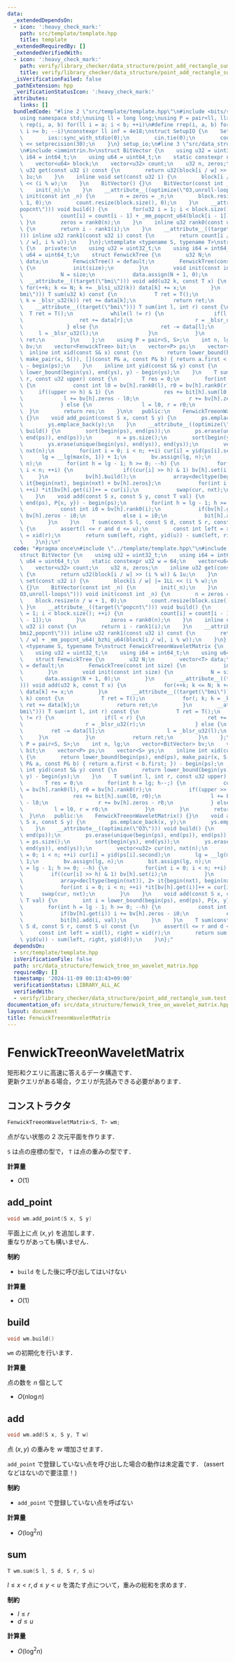 ```yaml
---
data:
  _extendedDependsOn:
  - icon: ':heavy_check_mark:'
    path: src/template/template.hpp
    title: template
  _extendedRequiredBy: []
  _extendedVerifiedWith:
  - icon: ':heavy_check_mark:'
    path: verify/library_checker/data_structure/point_add_rectangle_sum.test.cpp
    title: verify/library_checker/data_structure/point_add_rectangle_sum.test.cpp
  _isVerificationFailed: false
  _pathExtension: hpp
  _verificationStatusIcon: ':heavy_check_mark:'
  attributes:
    links: []
  bundledCode: "#line 2 \"src/template/template.hpp\"\n#include <bits/stdc++.h>\n\
    using namespace std;\nusing ll = long long;\nusing P = pair<ll, ll>;\n#define\
    \ rep(i, a, b) for(ll i = a; i < b; ++i)\n#define rrep(i, a, b) for(ll i = a;\
    \ i >= b; --i)\nconstexpr ll inf = 4e18;\nstruct SetupIO {\n    SetupIO() {\n\
    \        ios::sync_with_stdio(0);\n        cin.tie(0);\n        cout << fixed\
    \ << setprecision(30);\n    }\n} setup_io;\n#line 3 \"src/data_structure/fenwick_tree_on_wavelet_matrix.hpp\"\
    \n#include <immintrin.h>\nstruct BitVector {\n    using u32 = uint32_t;\n    using\
    \ i64 = int64_t;\n    using u64 = uint64_t;\n    static constexpr u32 w = 64;\n\
    \    vector<u64> block;\n    vector<u32> count;\n    u32 n, zeros;\n    inline\
    \ u32 get(const u32 i) const {\n        return u32(block[i / w] >> (i % w)) &\
    \ 1u;\n    }\n    inline void set(const u32 i) {\n        block[i / w] |= 1LL\
    \ << (i % w);\n    }\n    BitVector() {}\n    BitVector(const int _n) {\n    \
    \    init(_n);\n    }\n    __attribute__((optimize(\"O3,unroll-loops\"))) void\
    \ init(const int _n) {\n        n = zeros = _n;\n        block.resize(n / w +\
    \ 1, 0);\n        count.resize(block.size(), 0);\n    }\n    __attribute__((target(\"\
    popcnt\"))) void build() {\n        for(u32 i = 1; i < block.size(); ++i) {\n\
    \            count[i] = count[i - 1] + _mm_popcnt_u64(block[i - 1]);\n       \
    \ }\n        zeros = rank0(n);\n    }\n    inline u32 rank0(const u32 i) const\
    \ {\n        return i - rank1(i);\n    }\n    __attribute__((target(\"bmi2,popcnt\"\
    ))) inline u32 rank1(const u32 i) const {\n        return count[i / w] + _mm_popcnt_u64(_bzhi_u64(block[i\
    \ / w], i % w));\n    }\n};\ntemplate <typename S, typename T>\nstruct FenwickTreeonWaveletMatrix\
    \ {\n   private:\n    using u32 = uint32_t;\n    using i64 = int64_t;\n    using\
    \ u64 = uint64_t;\n    struct FenwickTree {\n        u32 N;\n        vector<T>\
    \ data;\n        FenwickTree() = default;\n        FenwickTree(const int size)\
    \ {\n            init(size);\n        }\n        void init(const int size) {\n\
    \            N = size;\n            data.assign(N + 1, 0);\n        }\n      \
    \  __attribute__((target(\"bmi\"))) void add(u32 k, const T x) {\n           \
    \ for(++k; k <= N; k += _blsi_u32(k)) data[k] += x;\n        }\n        __attribute__((target(\"\
    bmi\"))) T sum(u32 k) const {\n            T ret = T();\n            for(; k;\
    \ k = _blsr_u32(k)) ret += data[k];\n            return ret;\n        }\n    \
    \    __attribute__((target(\"bmi\"))) T sum(int l, int r) const {\n          \
    \  T ret = T();\n            while(l != r) {\n                if(l < r) {\n  \
    \                  ret += data[r];\n                    r = _blsr_u32(r);\n  \
    \              } else {\n                    ret -= data[l];\n               \
    \     l = _blsr_u32(l);\n                }\n            }\n            return\
    \ ret;\n        }\n    };\n    using P = pair<S, S>;\n    int n, lg;\n    vector<BitVector>\
    \ bv;\n    vector<FenwickTree> bit;\n    vector<P> ps;\n    vector<S> ys;\n  \
    \  inline int xid(const S& x) const {\n        return lower_bound(begin(ps), end(ps),\
    \ make_pair(x, S()), [](const P& a, const P& b) { return a.first < b.first; })\
    \ - begin(ps);\n    }\n    inline int yid(const S& y) const {\n        return\
    \ lower_bound(begin(ys), end(ys), y) - begin(ys);\n    }\n    T sum(int l, int\
    \ r, const u32 upper) const {\n        T res = 0;\n        for(int h = lg; h--;)\
    \ {\n            const int l0 = bv[h].rank0(l), r0 = bv[h].rank0(r);\n       \
    \     if((upper >> h) & 1) {\n                res += bit[h].sum(l0, r0);\n   \
    \             l += bv[h].zeros - l0;\n                r += bv[h].zeros - r0;\n\
    \            } else {\n                l = l0, r = r0;\n            }\n      \
    \  }\n        return res;\n    }\n\n   public:\n    FenwickTreeonWaveletMatrix()\
    \ {}\n    void add_point(const S x, const S y) {\n        ps.emplace_back(x, y);\n\
    \        ys.emplace_back(y);\n    }\n    __attribute__((optimize(\"O3\"))) void\
    \ build() {\n        sort(begin(ps), end(ps));\n        ps.erase(unique(begin(ps),\
    \ end(ps)), end(ps));\n        n = ps.size();\n        sort(begin(ys), end(ys));\n\
    \        ys.erase(unique(begin(ys), end(ys)), end(ys));\n        vector<u32> cur(n),\
    \ nxt(n);\n        for(int i = 0; i < n; ++i) cur[i] = yid(ps[i].second);\n  \
    \      lg = __lg(max(n, 1)) + 1;\n        bv.assign(lg, n);\n        bit.assign(lg,\
    \ n);\n        for(int h = lg - 1; h >= 0; --h) {\n            for(int i = 0;\
    \ i < n; ++i) {\n                if((cur[i] >> h) & 1) bv[h].set(i);\n       \
    \     }\n            bv[h].build();\n            array<decltype(begin(nxt)), 2>\
    \ it{begin(nxt), begin(nxt) + bv[h].zeros};\n            for(int i = 0; i < n;\
    \ ++i) *it[bv[h].get(i)]++ = cur[i];\n            swap(cur, nxt);\n        }\n\
    \    }\n    void add(const S x, const S y, const T val) {\n        int i = lower_bound(begin(ps),\
    \ end(ps), P{x, y}) - begin(ps);\n        for(int h = lg - 1; h >= 0; --h) {\n\
    \            const int i0 = bv[h].rank0(i);\n            if(bv[h].get(i)) i +=\
    \ bv[h].zeros - i0;\n            else i = i0;\n            bit[h].add(i, val);\n\
    \        }\n    }\n    T sum(const S l, const S d, const S r, const S u) const\
    \ {\n        assert(l <= r and d <= u);\n        const int left = xid(l), right\
    \ = xid(r);\n        return sum(left, right, yid(u)) - sum(left, right, yid(d));\n\
    \    }\n};\n"
  code: "#pragma once\n#include \"../template/template.hpp\"\n#include <immintrin.h>\n\
    struct BitVector {\n    using u32 = uint32_t;\n    using i64 = int64_t;\n    using\
    \ u64 = uint64_t;\n    static constexpr u32 w = 64;\n    vector<u64> block;\n\
    \    vector<u32> count;\n    u32 n, zeros;\n    inline u32 get(const u32 i) const\
    \ {\n        return u32(block[i / w] >> (i % w)) & 1u;\n    }\n    inline void\
    \ set(const u32 i) {\n        block[i / w] |= 1LL << (i % w);\n    }\n    BitVector()\
    \ {}\n    BitVector(const int _n) {\n        init(_n);\n    }\n    __attribute__((optimize(\"\
    O3,unroll-loops\"))) void init(const int _n) {\n        n = zeros = _n;\n    \
    \    block.resize(n / w + 1, 0);\n        count.resize(block.size(), 0);\n   \
    \ }\n    __attribute__((target(\"popcnt\"))) void build() {\n        for(u32 i\
    \ = 1; i < block.size(); ++i) {\n            count[i] = count[i - 1] + _mm_popcnt_u64(block[i\
    \ - 1]);\n        }\n        zeros = rank0(n);\n    }\n    inline u32 rank0(const\
    \ u32 i) const {\n        return i - rank1(i);\n    }\n    __attribute__((target(\"\
    bmi2,popcnt\"))) inline u32 rank1(const u32 i) const {\n        return count[i\
    \ / w] + _mm_popcnt_u64(_bzhi_u64(block[i / w], i % w));\n    }\n};\ntemplate\
    \ <typename S, typename T>\nstruct FenwickTreeonWaveletMatrix {\n   private:\n\
    \    using u32 = uint32_t;\n    using i64 = int64_t;\n    using u64 = uint64_t;\n\
    \    struct FenwickTree {\n        u32 N;\n        vector<T> data;\n        FenwickTree()\
    \ = default;\n        FenwickTree(const int size) {\n            init(size);\n\
    \        }\n        void init(const int size) {\n            N = size;\n     \
    \       data.assign(N + 1, 0);\n        }\n        __attribute__((target(\"bmi\"\
    ))) void add(u32 k, const T x) {\n            for(++k; k <= N; k += _blsi_u32(k))\
    \ data[k] += x;\n        }\n        __attribute__((target(\"bmi\"))) T sum(u32\
    \ k) const {\n            T ret = T();\n            for(; k; k = _blsr_u32(k))\
    \ ret += data[k];\n            return ret;\n        }\n        __attribute__((target(\"\
    bmi\"))) T sum(int l, int r) const {\n            T ret = T();\n            while(l\
    \ != r) {\n                if(l < r) {\n                    ret += data[r];\n\
    \                    r = _blsr_u32(r);\n                } else {\n           \
    \         ret -= data[l];\n                    l = _blsr_u32(l);\n           \
    \     }\n            }\n            return ret;\n        }\n    };\n    using\
    \ P = pair<S, S>;\n    int n, lg;\n    vector<BitVector> bv;\n    vector<FenwickTree>\
    \ bit;\n    vector<P> ps;\n    vector<S> ys;\n    inline int xid(const S& x) const\
    \ {\n        return lower_bound(begin(ps), end(ps), make_pair(x, S()), [](const\
    \ P& a, const P& b) { return a.first < b.first; }) - begin(ps);\n    }\n    inline\
    \ int yid(const S& y) const {\n        return lower_bound(begin(ys), end(ys),\
    \ y) - begin(ys);\n    }\n    T sum(int l, int r, const u32 upper) const {\n \
    \       T res = 0;\n        for(int h = lg; h--;) {\n            const int l0\
    \ = bv[h].rank0(l), r0 = bv[h].rank0(r);\n            if((upper >> h) & 1) {\n\
    \                res += bit[h].sum(l0, r0);\n                l += bv[h].zeros\
    \ - l0;\n                r += bv[h].zeros - r0;\n            } else {\n      \
    \          l = l0, r = r0;\n            }\n        }\n        return res;\n  \
    \  }\n\n   public:\n    FenwickTreeonWaveletMatrix() {}\n    void add_point(const\
    \ S x, const S y) {\n        ps.emplace_back(x, y);\n        ys.emplace_back(y);\n\
    \    }\n    __attribute__((optimize(\"O3\"))) void build() {\n        sort(begin(ps),\
    \ end(ps));\n        ps.erase(unique(begin(ps), end(ps)), end(ps));\n        n\
    \ = ps.size();\n        sort(begin(ys), end(ys));\n        ys.erase(unique(begin(ys),\
    \ end(ys)), end(ys));\n        vector<u32> cur(n), nxt(n);\n        for(int i\
    \ = 0; i < n; ++i) cur[i] = yid(ps[i].second);\n        lg = __lg(max(n, 1)) +\
    \ 1;\n        bv.assign(lg, n);\n        bit.assign(lg, n);\n        for(int h\
    \ = lg - 1; h >= 0; --h) {\n            for(int i = 0; i < n; ++i) {\n       \
    \         if((cur[i] >> h) & 1) bv[h].set(i);\n            }\n            bv[h].build();\n\
    \            array<decltype(begin(nxt)), 2> it{begin(nxt), begin(nxt) + bv[h].zeros};\n\
    \            for(int i = 0; i < n; ++i) *it[bv[h].get(i)]++ = cur[i];\n      \
    \      swap(cur, nxt);\n        }\n    }\n    void add(const S x, const S y, const\
    \ T val) {\n        int i = lower_bound(begin(ps), end(ps), P{x, y}) - begin(ps);\n\
    \        for(int h = lg - 1; h >= 0; --h) {\n            const int i0 = bv[h].rank0(i);\n\
    \            if(bv[h].get(i)) i += bv[h].zeros - i0;\n            else i = i0;\n\
    \            bit[h].add(i, val);\n        }\n    }\n    T sum(const S l, const\
    \ S d, const S r, const S u) const {\n        assert(l <= r and d <= u);\n   \
    \     const int left = xid(l), right = xid(r);\n        return sum(left, right,\
    \ yid(u)) - sum(left, right, yid(d));\n    }\n};"
  dependsOn:
  - src/template/template.hpp
  isVerificationFile: false
  path: src/data_structure/fenwick_tree_on_wavelet_matrix.hpp
  requiredBy: []
  timestamp: '2024-11-09 00:13:43+09:00'
  verificationStatus: LIBRARY_ALL_AC
  verifiedWith:
  - verify/library_checker/data_structure/point_add_rectangle_sum.test.cpp
documentation_of: src/data_structure/fenwick_tree_on_wavelet_matrix.hpp
layout: document
title: FenwickTreeonWaveletMatrix
---
```


# FenwickTreeonWaveletMatrix

矩形和クエリに高速に答えるデータ構造です．<br>
更新クエリがある場合，クエリが先読みできる必要があります．

## コンストラクタ

```cpp
FenwickTreeonWaveletMatrix<S, T> wm;
```

点がない状態の $2$ 次元平面を作ります．

`S` は点の座標の型で， `T` は点の重みの型です．

**計算量**

- $O(1)$

## add_point

```cpp
void wm.add_point(S x, S y)
```

平面上に点 $(x, y)$ を追加します．<br>
重なりがあっても構いません．

**制約**

- `build` をした後に呼び出してはいけない

**計算量**

- $O(1)$

## build

```cpp
void wm.build()
```

`wm` の初期化を行います．

**計算量**

点の数を $n$ 個として

- $O(n \log n)$

## add

```cpp
void wm.add(S x, S y, T w)
```

点 $(x, y)$ の重みを $w$ 増加させます．

`add_point` で登録していない点を呼び出した場合の動作は未定義です． (assertなどはないので要注意！)

**制約**

- `add_point` で登録していない点を呼ばない

**計算量**

- $O(\log^2 n)$

## sum

```cpp
T wm.sum(S l, S d, S r, S u)
```

$l \leq x < r, d \leq y < u$ を満たす点について，重みの総和を求めます．

**制約**

- $l \leq r$
- $d \leq u$

**計算量**

- $O(\log^2 n)$
